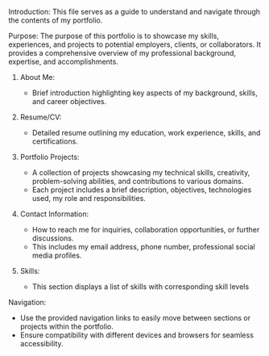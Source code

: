 Introduction:
This file serves as a guide to understand and navigate through the contents of my portfolio.

Purpose:
The purpose of this portfolio is to showcase my skills, experiences, and projects to potential employers, clients, or collaborators. It provides a comprehensive overview of my professional background, expertise, and accomplishments.


1. About Me:
   - Brief introduction highlighting key aspects of my background, skills, and career objectives.

2. Resume/CV:
   - Detailed resume  outlining my education, work experience, skills, and certifications.

3. Portfolio Projects:
   - A collection of projects showcasing my technical skills, creativity, problem-solving abilities, and contributions to various domains.
   - Each project includes a brief description, objectives, technologies used, my role and responsibilities.
4. Contact Information:
   - How to reach me for inquiries, collaboration opportunities, or further discussions.
   - This includes my email address, phone number, professional social media profiles.
5. Skills:
   - This section displays a list of skills with corresponding skill levels

Navigation:
- Use the provided navigation links to easily move between sections or projects within the portfolio.
- Ensure compatibility with different devices and browsers for seamless accessibility.
